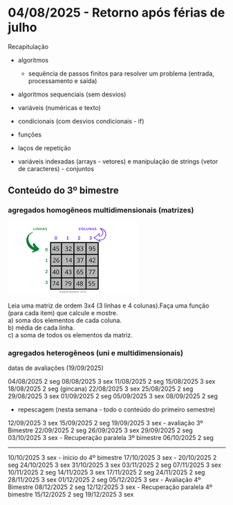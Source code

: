 # 04/08/2025 - Retorno após férias de julho

Recapitulação
- algoritmos
  - sequência de passos finitos para resolver um problema (entrada, processamento e saída)

- algoritmos sequenciais (sem desvios)
- variáveis (numéricas e texto)
- condicionais (com desvios condicionais - if)
- funções
- laços de repetição
- variáveis indexadas (arrays - vetores) e manipulação de strings (vetor de caracteres) - conjuntos

## Conteúdo do 3º bimestre

### agregados homogêneos multidimensionais (matrizes)
![alt text](matrizBidimensional.png)

 <p>Leia uma matriz de ordem 3x4 (3 linhas e 4 colunas).Faça uma
        função (para cada item) que calcule e mostre.<br>
        a) soma dos elementos de cada coluna.<br>
        b) média de cada linha.<br>
        c) a soma de todos os elementos da matriz.<br></p>




### agregados heterogêneos (uni e multidimensionais)


datas de avaliações (19/09/2025)


04/08/2025		2	seg
08/08/2025		3	sex
11/08/2025		2	seg
15/08/2025		3	sex
18/08/2025		2	seg (gincana)
22/08/2025		3	sex
25/08/2025		2	seg
29/08/2025		3	sex
01/09/2025		2	seg
05/09/2025		3	sex
08/09/2025		2	seg
 
 - repescagem (nesta semana - todo o conteúdo do primeiro semestre)
  
12/09/2025		3	sex
15/09/2025		2	seg
19/09/2025		3	sex - avaliação 3º Bimestre
22/09/2025		2	seg
26/09/2025		3	sex
29/09/2025		2	seg
03/10/2025		3	sex -	Recuperação paralela 3º bimestre
06/10/2025		2	seg


--- 

10/10/2025		3	sex -  inicio do 4º bimestre
17/10/2025		3	sex - 
20/10/2025		2	seg
24/10/2025		3	sex
31/10/2025		3	sex
03/11/2025		2	seg
07/11/2025		3	sex
10/11/2025		2	seg
14/11/2025		3	sex
17/11/2025		2	seg
24/11/2025		2	seg
28/11/2025		3	sex
01/12/2025		2	seg
05/12/2025		3	sex - Avaliação 4º Bimestre
08/12/2025		2	seg
12/12/2025		3	sex - Recuperação paralela 4º bimestre
15/12/2025		2	seg
19/12/2025		3	sex



